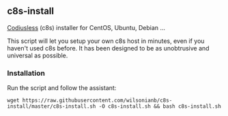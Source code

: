 ## c8s-install
[Codiusless](https://codius.org/) (c8s) installer for CentOS, Ubuntu, Debian ...

This script will let you setup your own c8s host in minutes, even if you haven't used c8s before. It has been designed to be as unobtrusive and universal as possible.

### Installation
Run the script and follow the assistant:

`wget https://raw.githubusercontent.com/wilsonianb/c8s-install/master/c8s-install.sh -O c8s-install.sh && bash c8s-install.sh`
